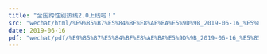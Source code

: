 ```yaml
---
title: "全国跨性别热线2.0上线啦！"
src: "wechat/html/%E9%85%B7%E5%84%BF%E8%AE%BA%E5%9D%9B_2019-06-16_%E5%85%A8%E5%9B%BD%E8%B7%A8%E6%80%A7%E5%88%AB%E7%83%AD%E7%BA%BF2.0%E4%B8%8A%E7%BA%BF%E5%95%A6%EF%BC%81.html"
date: 2019-06-16
pdf: "wechat/pdf/%E9%85%B7%E5%84%BF%E8%AE%BA%E5%9D%9B_2019-06-16_%E5%85%A8%E5%9B%BD%E8%B7%A8%E6%80%A7%E5%88%AB%E7%83%AD%E7%BA%BF2.0%E4%B8%8A%E7%BA%BF%E5%95%A6%EF%BC%81.pdf"
---
```

